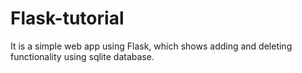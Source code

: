 # Flask-tutorial
It is a simple web app using Flask, which shows adding and deleting functionality using sqlite database. 

